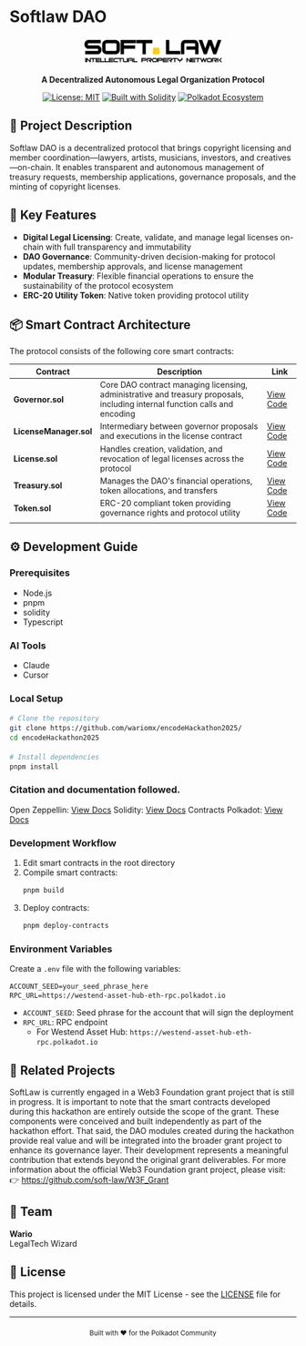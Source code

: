 # Softlaw DAO

<div align="center">
  <img src="./assets/logo.png" alt="Softlaw Logo" width="250px">
  
  **A Decentralized Autonomous Legal Organization Protocol**
  
  [![License: MIT](https://img.shields.io/badge/License-MIT-blue.svg)](https://opensource.org/licenses/MIT)
  [![Built with Solidity](https://img.shields.io/badge/Built%20with-Solidity-7e4798.svg)](https://soliditylang.org/)
  [![Polkadot Ecosystem](https://img.shields.io/badge/Ecosystem-Polkadot-E6007A.svg)](https://polkadot.network/)
</div>

## 📜 Project Description

Softlaw DAO is a decentralized protocol that brings copyright licensing and member coordination—lawyers, artists, musicians, investors, and creatives—on-chain. It enables transparent and autonomous management of treasury requests, membership applications, governance proposals, and the minting of copyright licenses.

## 🔑 Key Features

- **Digital Legal Licensing**: Create, validate, and manage legal licenses on-chain with full transparency and immutability
- **DAO Governance**: Community-driven decision-making for protocol updates, membership approvals, and license management
- **Modular Treasury**: Flexible financial operations to ensure the sustainability of the protocol ecosystem
- **ERC-20 Utility Token**: Native token providing protocol utility

## 📦 Smart Contract Architecture

The protocol consists of the following core smart contracts:

| Contract               | Description                                                                                                                 | Link                                                                                     |
| ---------------------- | --------------------------------------------------------------------------------------------------------------------------- | ---------------------------------------------------------------------------------------- |
| **Governor.sol**       | Core DAO contract managing licensing, administrative and treasury proposals, including internal function calls and encoding | [View Code](https://github.com/wariomx/encodeHackathon2025/blob/main/Governor.sol)       |
| **LicenseManager.sol** | Intermediary between governor proposals and executions in the license contract                                              | [View Code](https://github.com/wariomx/encodeHackathon2025/blob/main/LicenseManager.sol) |
| **License.sol**        | Handles creation, validation, and revocation of legal licenses across the protocol                                          | [View Code](https://github.com/wariomx/encodeHackathon2025/blob/main/License.sol)        |
| **Treasury.sol**       | Manages the DAO's financial operations, token allocations, and transfers                                                    | [View Code](https://github.com/wariomx/encodeHackathon2025/blob/main/Treasury.sol)       |
| **Token.sol**          | ERC-20 compliant token providing governance rights and protocol utility                                                     | [View Code](https://github.com/wariomx/encodeHackathon2025/blob/main/Token.sol)          |
|                        |

## ⚙️ Development Guide

### Prerequisites

- Node.js
- pnpm
- solidity
- Typescript

### AI Tools

- Claude
- Cursor

### Local Setup

```bash
# Clone the repository
git clone https://github.com/wariomx/encodeHackathon2025/
cd encodeHackathon2025

# Install dependencies
pnpm install
```

### Citation and documentation followed.

Open Zeppellin: [View Docs](https://docs.openzeppelin.com/contracts/5.x/)
Solidity: [View Docs](https://docs.soliditylang.org/en/v0.8.28/)
Contracts Polkadot: [View Docs](https://contracts.polkadot.io/build-your-first-dapp)

### Development Workflow

1. Edit smart contracts in the root directory
2. Compile smart contracts:
   ```bash
   pnpm build
   ```
3. Deploy contracts:
   ```bash
   pnpm deploy-contracts
   ```

### Environment Variables

Create a `.env` file with the following variables:

```
ACCOUNT_SEED=your_seed_phrase_here
RPC_URL=https://westend-asset-hub-eth-rpc.polkadot.io
```

- `ACCOUNT_SEED`: Seed phrase for the account that will sign the deployment
- `RPC_URL`: RPC endpoint
  - For Westend Asset Hub: `https://westend-asset-hub-eth-rpc.polkadot.io`

## 🔗 Related Projects

SoftLaw is currently engaged in a Web3 Foundation grant project that is still in progress.
 It is important to note that the smart contracts developed during this hackathon are entirely outside the scope of the grant. These components were conceived and built independently as part of the hackathon effort.
That said, the DAO modules created during the hackathon provide real value and will be integrated into the broader grant project to enhance its governance layer. Their development represents a meaningful contribution that extends beyond the original grant deliverables.
For more information about the official Web3 Foundation grant project, please visit:
 👉 https://github.com/soft-law/W3F_Grant

## 👤 Team

**Wario**  
LegalTech Wizard

## 📄 License

This project is licensed under the MIT License - see the [LICENSE](LICENSE) file for details.

---

<div align="center">
  <sub>Built with ❤️ for the Polkadot Community</sub>
</div>

